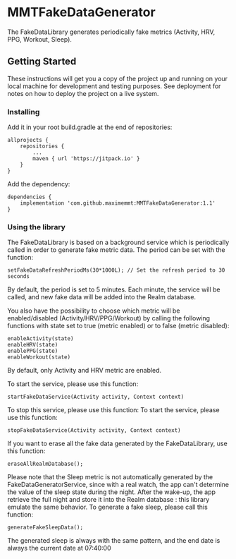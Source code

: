 # MMTFakeDataGenerator

The FakeDataLibrary generates periodically fake metrics (Activity, HRV, PPG, Workout, Sleep).

## Getting Started

These instructions will get you a copy of the project up and running on your local machine for development and testing purposes. See deployment for notes on how to deploy the project on a live system.

### Installing

Add it in your root build.gradle at the end of repositories:

```
allprojects {
    repositories {
        ...
        maven { url 'https://jitpack.io' }
    }
}
```

Add the dependency:

```
dependencies {
    implementation 'com.github.maximemmt:MMTFakeDataGenerator:1.1'
}
```


### Using the library

The FakeDataLibrary is based on a background service which is periodically called in order to generate fake metric data.
The period can be set with the function:

```
setFakeDataRefreshPeriodMs(30*1000L); // Set the refresh period to 30 seconds
```
By default, the period is set to 5 minutes.
Each minute, the service will be called, and new fake data will be added into the Realm database.

You also have the possibility to choose which metric will be enabled/disabled (Activity/HRV/PPG/Workout) by calling the following functions with state set to true (metric enabled) or to false (metric disabled):

```
enableActivity(state)
enableHRV(state)
enablePPG(state)
enableWorkout(state)
```
By default, only Activity and HRV metric are enabled.

To start the service, please use this function:
```
startFakeDataService(Activity activity, Context context)
```

To stop this service, please use this function:
To start the service, please use this function:
```
stopFakeDataService(Activity activity, Context context)
```

If you want to erase all the fake data generated by the FakeDataLibrary, use this function:
```
eraseAllRealmDatabase();
```

Please note that the Sleep metric is not automatically generated by the FakeDataGeneratorService, since with a real watch, the app can't determine the value of the sleep state during the night.
After the wake-up, the app retrieve the full night and store it into the Realm database : this library emulate the same behavior.
To generate a fake sleep, please call this function:
```
generateFakeSleepData();
```
The generated sleep is always with the same pattern, and the end date is always the current date at 07:40:00
